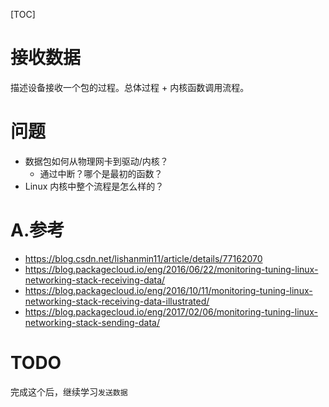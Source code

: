 [TOC]

# 接收数据
描述设备接收一个包的过程。总体过程 + 内核函数调用流程。

# 问题
* 数据包如何从物理网卡到驱动/内核？
    * 通过中断？哪个是最初的函数？
* Linux 内核中整个流程是怎么样的？



# A.参考

* https://blog.csdn.net/lishanmin11/article/details/77162070
* https://blog.packagecloud.io/eng/2016/06/22/monitoring-tuning-linux-networking-stack-receiving-data/
* https://blog.packagecloud.io/eng/2016/10/11/monitoring-tuning-linux-networking-stack-receiving-data-illustrated/
* https://blog.packagecloud.io/eng/2017/02/06/monitoring-tuning-linux-networking-stack-sending-data/

# TODO
完成这个后，继续学习`发送数据`